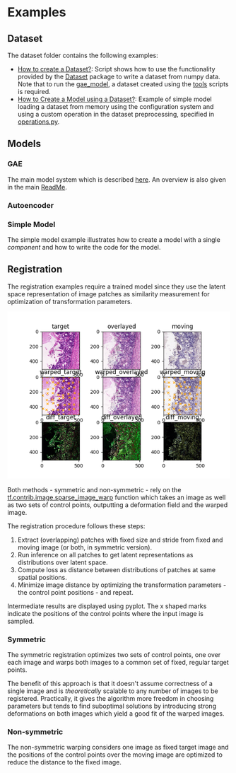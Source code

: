 # Examples

## Dataset

The dataset folder contains the following examples:
*   [How to create a Dataset?](dataset/create_dataset.py): Script shows how to use the functionality provided by the [Dataset](../packages/Tensorflow/Dataset) package to write a dataset from numpy data. Note that to run the [gae_model](models/gae/gae_model.py), a dataset created using the [tools](../tools/dataset) scripts is required.
*   [How to Create a Model using a Dataset?](dataset/model_with_dataset.py): Example of simple model loading a dataset from memory using the configuration system and using a custom operation in the dataset preprocessing, specified in [operations.py](dataset/operations.py).

## Models

### GAE
The main model system which is described [here](gae). An overview is also given in the main [ReadMe](..).

### Autoencoder

### Simple Model

The simple model example illustrates how to create a model with a single *component* and how to write the code for the model.


## Registration

The registration examples require a trained model since they use the latent space representation of image patches as similarity measurement for optimization of transformation parameters.

![Multi Stain Registration](../data/images/reg_1_epoch.png)

Both methods - symmetric and non-symmetric - rely on the [tf.contrib.image.sparse_image_warp](https://www.tensorflow.org/versions/r1.12/api_docs/python/tf/contrib/image/sparse_image_warp) function which takes an image as well as two sets of control points, outputting a deformation field and the warped image.

The registration procedure follows these steps:
1.  Extract (overlapping) patches with fixed size and stride from fixed and moving image (or both, in symmetric version).
2.  Run inference on all patches to get latent representations as distributions over latent space.
3.  Compute loss as distance between distributions of patches at same spatial positions.
4.  Minimize image distance by optimizing the transformation parameters - the control point positions - and repeat.

Intermediate results are displayed using pyplot. The x shaped marks indicate the positions of the control points where the input image is sampled.

### Symmetric

The symmetric registration optimizes two sets of control points, one over each image and warps both images to a common set of fixed, regular target points.

The benefit of this approach is that it doesn't assume correctness of a single image and is *theoretically* scalable to any number of images to be registered. Practically, it gives the algorithm more freedom in choosing parameters but tends to find suboptimal solutions by introducing strong deformations on both images which yield a good fit of the warped images.

### Non-symmetric

The non-symmetric warping considers one image as fixed target image and the positions of the control points over the moving image are optimized to reduce the distance to the fixed image.